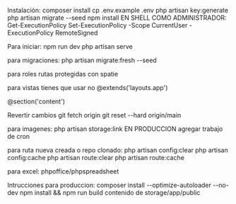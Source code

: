 Instalación:
composer install
cp .env.example .env
php artisan key:generate
php artisan migrate --seed
npm install
EN SHELL COMO ADMINISTRADOR:
Get-ExecutionPolicy
Set-ExecutionPolicy -Scope CurrentUser -ExecutionPolicy RemoteSigned


Para iniciar:
npm run dev
php artisan serve

para migraciones:
php artisan migrate:fresh --seed


para roles
rutas protegidas con spatie

para vistas
 tienes que usar <x-app-layout> no @extends('layouts.app')

@section('content')

Revertir cambios
git fetch origin
git reset --hard origin/main

para imagenes:
php artisan storage:link
EN PRODUCCION
agregar trabajo de cron

para ruta nueva creada o repo clonado:
php artisan config:clear 
php artisan config:cache 
php artisan route:clear 
php artisan route:cache

para excel:
phpoffice/phpspreadsheet

Intrucciones para produccion:
composer install --optimize-autoloader --no-dev
npm install && npm run build
contenido de storage/app/public


